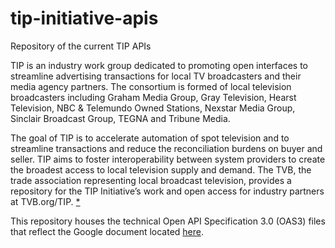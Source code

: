 # tip-initiative-apis
Repository of the current TIP APIs

TIP is an industry work group dedicated to promoting open interfaces to streamline advertising transactions for local TV broadcasters and their media agency partners. The consortium is formed of local television broadcasters including Graham Media Group, Gray Television, Hearst Television, NBC & Telemundo Owned Stations, Nexstar Media Group, Sinclair Broadcast Group, TEGNA and Tribune Media. 

The goal of TIP is to accelerate automation of spot television and to streamline transactions and reduce the reconciliation burdens on buyer and seller. TIP aims to foster interoperability between system providers to create the broadest access to local television supply and demand. The TVB, the trade association representing local broadcast television, provides a repository for the TIP Initiative’s work and open access for industry partners at TVB.org/TIP. [*](https://www.tvb.org/Default.aspx?TabID=2159) 

This repository houses the technical Open API Specification 3.0 (OAS3) files that reflect the Google document located [here](https://docs.google.com/spreadsheets/d/1J1v6ol6hSEWSlUPF4ZPMq-TMc_See3ZprvwjS_HqZic/edit#gid=221363020).
